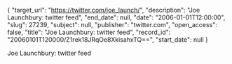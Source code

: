 {
  "target_url": "https://twitter.com/joe_launch/", 
  "description": "Joe Launchbury: twitter feed", 
  "end_date": null, 
  "date": "2006-01-01T12:00:00", 
  "slug": 27239, 
  "subject": null, 
  "publisher": "twitter.com", 
  "open_access": false, 
  "title": "Joe Launchbury: twitter feed", 
  "record_id": "20060101T120000/Z1rek18JRqOe8XkisahxTQ==", 
  "start_date": null
}

Joe Launchbury: twitter feed
